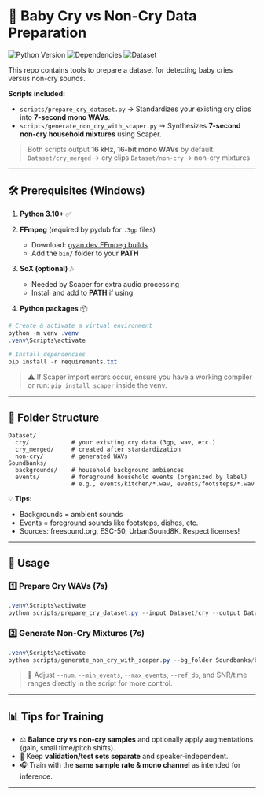 # 👶 Baby Cry vs Non-Cry Data Preparation

![Python Version](https://img.shields.io/badge/Python-3.10%2B-blue?logo=python\&logoColor=white)
![Dependencies](https://img.shields.io/badge/Dependencies-pip-blue?logo=pypi\&logoColor=white)
![Dataset](https://img.shields.io/badge/Dataset-cry/non--cry-green?logo=database\&logoColor=white)

This repo contains tools to prepare a dataset for detecting baby cries versus non-cry sounds.

**Scripts included:**

* `scripts/prepare_cry_dataset.py` → Standardizes your existing cry clips into **7-second mono WAVs**.
* `scripts/generate_non_cry_with_scaper.py` → Synthesizes **7-second non-cry household mixtures** using Scaper.

> Both scripts output **16 kHz, 16-bit mono WAVs** by default:
> `Dataset/cry_merged` → cry clips
> `Dataset/non-cry` → non-cry mixtures

---

## 🛠 Prerequisites (Windows)

1. **Python 3.10+** ✅
2. **FFmpeg** (required by pydub for `.3gp` files)

   * Download: [gyan.dev FFmpeg builds](https://www.gyan.dev/ffmpeg/builds/)
   * Add the `bin/` folder to your **PATH**
3. **SoX (optional)** 🎶

   * Needed by Scaper for extra audio processing
   * Install and add to **PATH** if using
4. **Python packages** 📦

```powershell
# Create & activate a virtual environment
python -m venv .venv
.venv\Scripts\activate

# Install dependencies
pip install -r requirements.txt
```

> ⚠️ If Scaper import errors occur, ensure you have a working compiler or run:
> `pip install scaper` inside the venv.

---

## 📂 Folder Structure

```
Dataset/
  cry/            # your existing cry data (3gp, wav, etc.)
  cry_merged/     # created after standardization
  non-cry/        # generated WAVs
Soundbanks/
  backgrounds/    # household background ambiences
  events/         # foreground household events (organized by label)
                  # e.g., events/kitchen/*.wav, events/footsteps/*.wav
```

💡 **Tips:**

* Backgrounds = ambient sounds
* Events = foreground sounds like footsteps, dishes, etc.
* Sources: freesound.org, ESC-50, UrbanSound8K. Respect licenses!

---

## 🚀 Usage

### 1️⃣ Prepare Cry WAVs (7s)

```powershell
.venv\Scripts\activate
python scripts/prepare_cry_dataset.py --input Dataset/cry --output Dataset/cry_merged --overwrite
```

### 2️⃣ Generate Non-Cry Mixtures (7s)

```powershell
.venv\Scripts\activate
python scripts/generate_non_cry_with_scaper.py --bg_folder Soundbanks/backgrounds --event_folder Soundbanks/events --output Dataset/non-cry --num 200 --save_jams
```

> 🔧 Adjust `--num`, `--min_events`, `--max_events`, `--ref_db`, and SNR/time ranges directly in the script for more control.

---

## 📊 Tips for Training

* ⚖️ **Balance cry vs non-cry samples** and optionally apply augmentations (gain, small time/pitch shifts).
* 🧪 Keep **validation/test sets separate** and speaker-independent.
* 🎧 Train with the **same sample rate & mono channel** as intended for inference.

---

